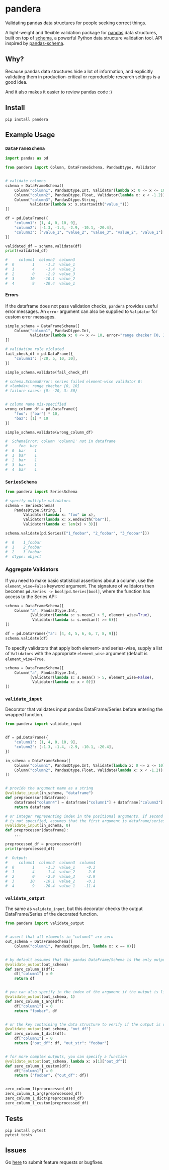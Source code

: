 # pandera

Validating pandas data structures for people seeking correct things.

A light-weight and flexible validation package for
<a href="http://pandas.pydata.org" target="_blank">pandas</a> data structures,
built on top of
<a href="https://github.com/keleshev/schema" target="_blank">schema</a>,
a powerful Python data structure validation tool. API inspired by
<a href="https://tmiguelt.github.io/PandasSchema" target="_blank">pandas-schema</a>.


## Why?

Because pandas data structures hide a lot of information, and explicitly
validating them in production-critical or reproducible research settings is
a good idea.

And it also makes it easier to review pandas code :)


## Install

```
pip install pandera
```


## Example Usage

### `DataFrameSchema`

```python
import pandas as pd

from pandera import Column, DataFrameSchema, PandasDtype, Validator


# validate columns
schema = DataFrameSchema([
    Column("column1", PandasDtype.Int, Validator(lambda x: 0 <= x <= 10)),
    Column("column2", PandasDtype.Float, Validator(lambda x: x < -1.2)),
    Column("column3", PandasDtype.String,
           Validator(lambda x: x.startswith("value_")))
])

df = pd.DataFrame({
    "column1": [1, 4, 0, 10, 9],
    "column2": [-1.3, -1.4, -2.9, -10.1, -20.4],
    "column3": ["value_1", "value_2", "value_3", "value_2", "value_1"]
})

validated_df = schema.validate(df)
print(validated_df)

#     column1  column2  column3
#  0        1     -1.3  value_1
#  1        4     -1.4  value_2
#  2        0     -2.9  value_3
#  3       10    -10.1  value_2
#  4        9    -20.4  value_1
```

#### Errors

If the dataframe does not pass validation checks, `pandera` provides useful
error messages. An `error` argument can also be supplied to `Validator` for
custom error messages.

```python
simple_schema = DataFrameSchema([
    Column("column1", PandasDtype.Int,
           Validator(lambda x: 0 <= x <= 10, error="range checker [0, 10]"))
])

# validation rule violated
fail_check_df = pd.DataFrame({
    "column1": [-20, 5, 10, 30],
})

simple_schema.validate(fail_check_df)

# schema.SchemaError: series failed element-wise validator 0:
# <lambda>: range checker [0, 10]
# failure cases: {0: -20, 3: 30}


# column name mis-specified
wrong_column_df = pd.DataFrame({
    "foo": ["bar"] * 10,
    "baz": [1] * 10
})

simple_schema.validate(wrong_column_df)

#  SchemaError: column 'column1' not in dataframe
#     foo  baz
#  0  bar    1
#  1  bar    1
#  2  bar    1
#  3  bar    1
#  4  bar    1
```


### `SeriesSchema`

```python
from pandera import SeriesSchema

# specify multiple validators
schema = SeriesSchema(
    PandasDtype.String, [
        Validator(lambda x: "foo" in x),
        Validator(lambda x: x.endswith("bar")),
        Validator(lambda x: len(x) > 3)])

schema.validate(pd.Series(["1_foobar", "2_foobar", "3_foobar"]))

#  0    1_foobar
#  1    2_foobar
#  2    3_foobar
#  dtype: object
```


### Aggregate Validators

If you need to make basic statistical assertions about a column, use the
`element_wise=False` keyword argument. The signature of validators then becomes
`pd.Series -> bool|pd.Series[bool]`, where the function has access to the
Series API:

```python
schema = DataFrameSchema([
    Column("a", PandasDtype.Int,
           [Validator(lambda s: s.mean() > 5, element_wise=True),
            Validator(lambda s: s.median() >= 6)])
])

df = pd.DataFrame({"a": [4, 4, 5, 6, 6, 7, 8, 9]})
schema.validate(df)
```

To specify validators that apply both element- and series-wise, supply
a list of `Validators` with the appropriate `element_wise` argument (default
is `element_wise=True`.

```python
schema = DataFrameSchema([
    Column("a", PandasDtype.Int,
           [Validator(lambda s: s.mean() > 5, element_wise=False),
            Validator(lambda x: x > 0)])
])
```


### `validate_input`

Decorator that validates input pandas DataFrame/Series before entering the
wrapped function.

```python
from pandera import validate_input


df = pd.DataFrame({
    "column1": [1, 4, 0, 10, 9],
    "column2": [-1.3, -1.4, -2.9, -10.1, -20.4],
})

in_schema = DataFrameSchema([
    Column("column1", PandasDtype.Int, Validate(lambda x: 0 <= x <= 10)),
    Column("column2", PandasDtype.Float, Validate(lambda x: x < -1.2)),
])


# provide the argument name as a string
@validate_input(in_schema, "dataframe")
def preprocessor(dataframe):
    dataframe["column4"] = dataframe["column1"] + dataframe["column2"]
    return dataframe

# or integer representing index in the positional arguments. If second argument
# is not specified, assumes that the first argument is dataframe/series.
@validate_input(in_schema, 0)
def preprocessor(dataframe):
    ...

preprocessed_df = preprocessor(df)
print(preprocessed_df)

#  Output:
#     column1  column2  column3  column4
#  0        1     -1.3  value_1     -0.3
#  1        4     -1.4  value_2      2.6
#  2        0     -2.9  value_3     -2.9
#  3       10    -10.1  value_2     -0.1
#  4        9    -20.4  value_1    -11.4
```


### `validate_output`

The same as `validate_input`, but this decorator checks the output
DataFrame/Series of the decorated function.

```python
from pandera import validate_output


# assert that all elements in "column1" are zero
out_schema = DataFrameSchema([
    Column("column1", PandasDtype.Int, lambda x: x == 0)])


# by default assumes that the pandas DataFrame/Schema is the only output
@validate_output(out_schema)
def zero_column_1(df):
    df["column1"] = 0
    return df


# you can also specify in the index of the argument if the output is list-like
@validate_output(out_schema, 1)
def zero_column_1_arg(df):
    df["column1"] = 0
    return "foobar", df


# or the key containing the data structure to verify if the output is dict-like
@validate_output(out_schema, "out_df")
def zero_column_1_dict(df):
    df["column1"] = 0
    return {"out_df": df, "out_str": "foobar"}


# for more complex outputs, you can specify a function
@validate_output(out_schema, lambda x: x[1]["out_df"])
def zero_column_1_custom(df):
    df["column1"] = 0
    return ("foobar", {"out_df": df})


zero_column_1(preprocessed_df)
zero_column_1_arg(preprocessed_df)
zero_column_1_dict(preprocessed_df)
zero_column_1_custom(preprocessed_df)
```

Tests
-----

```
pip install pytest
pytest tests
```

Issues
------

Go <a href="https://github.com/cosmicBboy/pandera/issues" target="_blank">here</a>
to submit feature requests or bugfixes.
